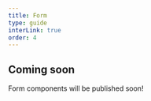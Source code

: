 ```yaml
---
title: Form
type: guide
interLink: true
order: 4
---
```


## Coming soon

Form components will be published soon!
